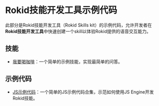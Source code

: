 # Rokid技能开发工具示例代码
此部分是Rokid技能开发工具（Rokid Skills kit）的示例代码，允许开发者在**Rokid技能开发工具**中快速创建一个skill以体验Rokid提供的语音交互能力。

## 技能

- [我要喝咖啡](https://github.com/Rokid/rokid-skill-sample/tree/master/rokid-skill-sample-java-tastecoffee)：一个简单的示例技能，实现最简单的问答。

## 示例代码
- [JS示例代码](https://github.com/Rokid/rokid-skill-sample/tree/master/rokid-skill-sample-js-tutorial)：一个简单的JS示例代码合集，示范如何使用JS Engine开发Rokid技能。



